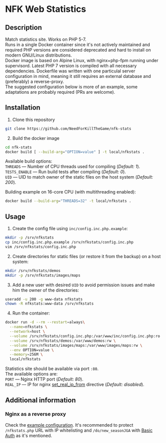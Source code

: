 # NFK Web Statistics

## Description
Match statistics site. Works on PHP 5-7.\
Runs in a single Docker container since it's not actively maintained and required PHP versions are considered deprecated and hard to install on modern GNU/Linux distributions.\
Docker image is based on Alpine Linux, with nginx+php-fpm running under supervisord. Latest PHP 7 version is compiled with all necessary dependencies. Dockerfile was written with one particulal server configuration in mind, meaning it still requires an external database and (preferably) a reverse-proxy.\
The suggested configuration below is more of an example, some adaptations are probably required (PRs are welcome).

## Installation
1. Clone this repository
```bash
git clone https://github.com/NeedForKillTheGame/nfk-stats
```
2. Build the docker image
```bash
cd nfk-stats
docker build [ --build-arg="OPTION=value" ] -t local/nfkstats .
```

Available build options:\
`THREADS`           — Number of CPU threads used for compiling (*Default: 1*).\
`TESTS_ENABLE`      — Run build tests after compiling (*Default: 0*).\
`UID`               — UID to match owner of the static files on the host system (*Default: 200*).

Building example on 16-core CPU (with multithreading enabled):
```bash
docker build --build-arg="THREADS=32" -t local/nfkstats .
```

## Usage
1. Create the config file using `inc/config.inc.php.example`:
```bash
mkdir -p /srv/nfkstats
cp inc/config.inc.php.example /srv/nfkstats/config.inc.php
vim /srv/nfkstats/config.inc.php
```
2. Create directories for static files (or restore it from the backup) on a host system:
```bash
mkdir /srv/nfkstats/demos
mkdir -p /srv/nfkstats/images/maps
```
3. Add a new user with desired `UID` to avoid permission issues and make him the owner of the directories:
```bash
useradd -u 200 -g www-data nfkstats
chown -R nfkstats:www-data /srv/nfkstats
```
4. Run the container:
```bash
docker run -d --rm --restart=always\
  --name=nfkstats \
  --network=host \
  --volume /srv/nfkstats/config.inc.php:/var/www/inc/config.inc.php:ro \
  --volume /srv/nfkstats/demos:/var/www/demos:rw \
  --volume /srv/nfkstats/images/maps:/var/www/images/maps:rw \
  --env OPTION=value \
  --memory=256M \
  local/nfkstats
```
Statistics site should be available via port `:80`.\
The available options are:\
`PORT`              — Nginx HTTP port (*Default: 80*).\
`REAL_IP`           — IP for nginx [set_real_ip_from](https://nginx.org/en/docs/http/ngx_http_realip_module.html) directive (*Default: disabled*).

## Additional information
### Nginx as a reverse proxy
Check the [example configuration](https://github.com/NeedForKillTheGame/nfk-stats/wiki/nginx-as-reverse-proxy-(example)). It's recommended to protect `/nfkstats.php` URL with IP whitelisting and `/do/new_seasonJGA` with [Basic Auth](https://docs.nginx.com/nginx/admin-guide/security-controls/configuring-http-basic-authentication/) as it's mentioned.
